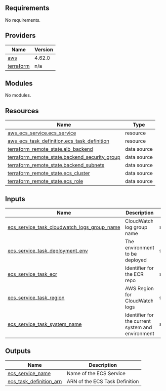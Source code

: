 ## Requirements

No requirements.

## Providers

| Name | Version |
|------|---------|
| <a name="provider_aws"></a> [aws](#provider\_aws) | 4.62.0 |
| <a name="provider_terraform"></a> [terraform](#provider\_terraform) | n/a |

## Modules

No modules.

## Resources

| Name | Type |
|------|------|
| [aws_ecs_service.ecs_service](https://registry.terraform.io/providers/hashicorp/aws/latest/docs/resources/ecs_service) | resource |
| [aws_ecs_task_definition.ecs_task_definition](https://registry.terraform.io/providers/hashicorp/aws/latest/docs/resources/ecs_task_definition) | resource |
| [terraform_remote_state.alb_backend](https://registry.terraform.io/providers/hashicorp/terraform/latest/docs/data-sources/remote_state) | data source |
| [terraform_remote_state.backend_security_group](https://registry.terraform.io/providers/hashicorp/terraform/latest/docs/data-sources/remote_state) | data source |
| [terraform_remote_state.backend_subnets](https://registry.terraform.io/providers/hashicorp/terraform/latest/docs/data-sources/remote_state) | data source |
| [terraform_remote_state.ecs_cluster](https://registry.terraform.io/providers/hashicorp/terraform/latest/docs/data-sources/remote_state) | data source |
| [terraform_remote_state.ecs_role](https://registry.terraform.io/providers/hashicorp/terraform/latest/docs/data-sources/remote_state) | data source |

## Inputs

| Name | Description | Type | Default | Required |
|------|-------------|------|---------|:--------:|
| <a name="input_ecs_service_task_cloudwatch_logs_group_name"></a> [ecs\_service\_task\_cloudwatch\_logs\_group\_name](#input\_ecs\_service\_task\_cloudwatch\_logs\_group\_name) | CloudWatch log group name | `string` | n/a | yes |
| <a name="input_ecs_service_task_deployment_env"></a> [ecs\_service\_task\_deployment\_env](#input\_ecs\_service\_task\_deployment\_env) | The environment to be deployed | `string` | n/a | yes |
| <a name="input_ecs_service_task_ecr"></a> [ecs\_service\_task\_ecr](#input\_ecs\_service\_task\_ecr) | Identifier for the ECR repo | `string` | n/a | yes |
| <a name="input_ecs_service_task_region"></a> [ecs\_service\_task\_region](#input\_ecs\_service\_task\_region) | AWS Region for CloudWatch logs | `string` | n/a | yes |
| <a name="input_ecs_service_task_system_name"></a> [ecs\_service\_task\_system\_name](#input\_ecs\_service\_task\_system\_name) | Identifier for the current system and environment | `string` | n/a | yes |

## Outputs

| Name | Description |
|------|-------------|
| <a name="output_ecs_service_name"></a> [ecs\_service\_name](#output\_ecs\_service\_name) | Name of the ECS Service |
| <a name="output_ecs_task_definition_arn"></a> [ecs\_task\_definition\_arn](#output\_ecs\_task\_definition\_arn) | ARN of the ECS Task Definition |
